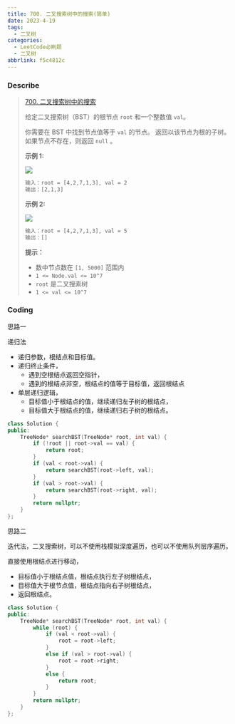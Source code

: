```yaml
---
title: 700. 二叉搜索树中的搜索(简单)
date: 2023-4-19
tags:
  - 二叉树
categories:
  - LeetCode必刷题
  - 二叉树
abbrlink: f5c4812c
---
```

### Describe

> [700. 二叉搜索树中的搜索](https://leetcode.cn/problems/search-in-a-binary-search-tree/)
>
> 给定二叉搜索树（BST）的根节点 `root` 和一个整数值 `val`。
>
> 你需要在 BST 中找到节点值等于 `val` 的节点。 返回以该节点为根的子树。 如果节点不存在，则返回 `null` 。
>
> **示例 1:**
>
> ![](https://s1.vika.cn/space/2023/04/19/a42d117933a541e6aabf65683e18e396)
>
> ```txt
> 输入：root = [4,2,7,1,3], val = 2
> 输出：[2,1,3]
> ```
>
> **示例 2:**
>
> ![](https://s1.vika.cn/space/2023/04/19/a311501e9873454fb560fb263e3dfe33)
>
> ```txt
> 输入：root = [4,2,7,1,3], val = 5
> 输出：[]
> ```
>
> **提示：**
>
> - 数中节点数在 `[1, 5000]` 范围内
> - `1 <= Node.val <= 10^7`
>  - `root` 是二叉搜索树
> - `1 <= val <= 10^7`

### Coding

思路一

递归法

- 递归参数，根结点和目标值。
- 递归终止条件，
  - 遇到空根结点返回空指针，
  - 遇到的根结点非空，根结点的值等于目标值，返回根结点
- 单层递归逻辑，
  - 目标值小于根结点的值，继续递归左子树的根结点，
  - 目标值大于根结点的值，继续递归右子树的根结点。

```cpp
class Solution {
public:
    TreeNode* searchBST(TreeNode* root, int val) {
        if (!root || root->val == val) {
            return root;
        }
        if (val < root->val) {
            return searchBST(root->left, val);
        }
        if (val > root->val) {
            return searchBST(root->right, val);
        }
        return nullptr;
    }
};
```

思路二

迭代法，二叉搜索树，可以不使用栈模拟深度遍历，也可以不使用队列层序遍历。

直接使用根结点进行移动，

- 目标值小于根结点值，根结点执行左子树根结点，
- 目标值大于根节点值，根结点指向右子树根结点，
- 返回根结点。

```cpp
class Solution {
public:
    TreeNode* searchBST(TreeNode* root, int val) {
        while (root) {
            if (val < root->val) {
                root = root->left;
            }
            else if (val > root->val) {
                root = root->right;
            }
            else {
                return root;
            }
        }
        return nullptr;
    }
};
```

